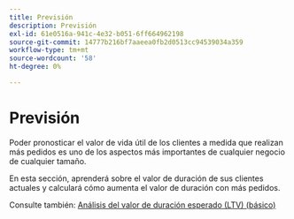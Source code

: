 ```yaml
---
title: Previsión
description: Previsión
exl-id: 61e0516a-941c-4e32-b051-6ff664962198
source-git-commit: 14777b216bf7aaeea0fb2d0513cc94539034a359
workflow-type: tm+mt
source-wordcount: '58'
ht-degree: 0%

---
```


# Previsión

Poder pronosticar el valor de vida útil de los clientes a medida que realizan más pedidos es uno de los aspectos más importantes de cualquier negocio de cualquier tamaño.

En esta sección, aprenderá sobre el valor de duración de sus clientes actuales y calculará cómo aumenta el valor de duración con más pedidos.

Consulte también: [Análisis del valor de duración esperado (LTV) (básico)](../../data-analyst/analysis/ess-expected-ltv.md)
